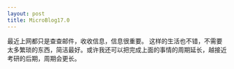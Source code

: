 ```yaml
---
layout: post
title: MicroBlog17.0
---
```


最近上网都只是查查邮件，收收信息，信息很重要。
这样的生活也不错，不需要太多繁琐的东西，简洁最好。或许我还可以把完成上面的事情的周期延长，越接近考研的后期，周期会更长。